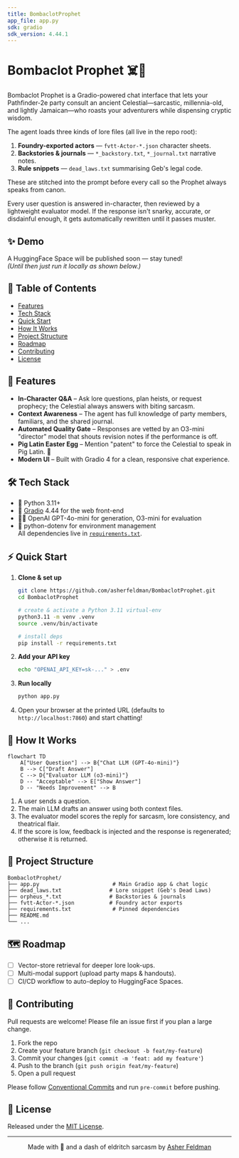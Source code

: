 ```yaml
---
title: BombaclotProphet
app_file: app.py
sdk: gradio
sdk_version: 4.44.1
---
```

# Bombaclot Prophet ☠️🔮

Bombaclot Prophet is a Gradio-powered chat interface that lets your Pathfinder-2e party consult an ancient Celestial—sarcastic, millennia-old, and lightly Jamaican—who roasts your adventurers while dispensing cryptic wisdom.

The agent loads three kinds of lore files (all live in the repo root):

1. **Foundry-exported actors** — `fvtt-Actor-*.json` character sheets.
2. **Backstories & journals** — `*_backstory.txt`, `*_journal.txt` narrative notes.
3. **Rule snippets** — `dead_laws.txt` summarising Geb's legal code.

These are stitched into the prompt before every call so the Prophet always speaks from canon.

Every user question is answered in-character, then reviewed by a lightweight evaluator model. If the response isn't snarky, accurate, or disdainful enough, it gets automatically rewritten until it passes muster.

## ✨ Demo

A HuggingFace Space will be published soon — stay tuned!  
*(Until then just run it locally as shown below.)*

## 📜 Table of Contents
- [Features](#features)
- [Tech Stack](#tech-stack)
- [Quick Start](#quick-start)
- [How It Works](#how-it-works)
- [Project Structure](#project-structure)
- [Roadmap](#roadmap)
- [Contributing](#contributing)
- [License](#license)

## 🚀 Features
- **In-Character Q&A** – Ask lore questions, plan heists, or request prophecy; the Celestial always answers with biting sarcasm.
- **Context Awareness** – The agent has full knowledge of party members, familiars, and the shared journal.
- **Automated Quality Gate** – Responses are vetted by an O3-mini "director" model that shouts revision notes if the performance is off.
- **Pig Latin Easter Egg** – Mention "patent" to force the Celestial to speak in Pig Latin. 🐷
- **Modern UI** – Built with Gradio 4 for a clean, responsive chat experience.

## 🛠 Tech Stack
- 🐍 Python 3.11+
- 🤗 [Gradio](https://gradio.app/) 4.44 for the web front-end
- 🦜🔗 OpenAI GPT-4o-mini for generation, O3-mini for evaluation
- 🔑 python-dotenv for environment management  
All dependencies live in [`requirements.txt`](requirements.txt).

## ⚡️ Quick Start

1. **Clone & set up**

   ```bash
   git clone https://github.com/asherfeldman/BombaclotProphet.git
   cd BombaclotProphet

   # create & activate a Python 3.11 virtual-env
   python3.11 -m venv .venv
   source .venv/bin/activate

   # install deps
   pip install -r requirements.txt
   ```

2. **Add your API key**

   ```bash
   echo "OPENAI_API_KEY=sk-..." > .env
   ```

3. **Run locally**

   ```bash
   python app.py
   ```

4. Open your browser at the printed URL (defaults to `http://localhost:7860`) and start chatting!

## 🧠 How It Works

```mermaid
flowchart TD
    A["User Question"] --> B{"Chat LLM (GPT-4o-mini)"}
    B --> C["Draft Answer"]
    C --> D{"Evaluator LLM (o3-mini)"}
    D -- "Acceptable" --> E["Show Answer"]
    D -- "Needs Improvement" --> B
```

1. A user sends a question.
2. The main LLM drafts an answer using both context files.
3. The evaluator model scores the reply for sarcasm, lore consistency, and theatrical flair.
4. If the score is low, feedback is injected and the response is regenerated; otherwise it is returned.

## 📁 Project Structure

```
BombaclotProphet/
├── app.py                       # Main Gradio app & chat logic
├── dead_laws.txt               # Lore snippet (Geb's Dead Laws)
├── orpheus_*.txt               # Backstories & journals
├── fvtt-Actor-*.json           # Foundry actor exports
├── requirements.txt             # Pinned dependencies
├── README.md
└── ...
```

## 🗺 Roadmap
- [ ] Vector-store retrieval for deeper lore look-ups.
- [ ] Multi-modal support (upload party maps & handouts).
- [ ] CI/CD workflow to auto-deploy to HuggingFace Spaces.

## 🤝 Contributing
Pull requests are welcome! Please file an issue first if you plan a large change.

1. Fork the repo
2. Create your feature branch (`git checkout -b feat/my-feature`)
3. Commit your changes (`git commit -m 'feat: add my feature'`)
4. Push to the branch (`git push origin feat/my-feature`)
5. Open a pull request

Please follow [Conventional Commits](https://www.conventionalcommits.org/) and run `pre-commit` before pushing.

## 🪪 License
Released under the [MIT License](LICENSE).

---

<p align="center">
Made with 💫 and a dash of eldritch sarcasm by <a href="https://www.linkedin.com/in/asherfeldman/">Asher Feldman</a>
</p>
